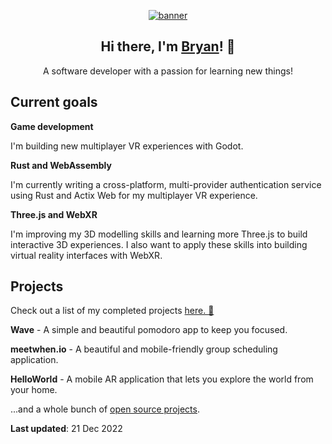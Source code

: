 <p align="center">
  <a href="https://bryanmylee.com">
    <img
      alt="banner"
      src="https://user-images.githubusercontent.com/42545742/117394037-f42b5d00-af27-11eb-82cb-e5b0325aaf56.gif"
    />
  </a>
</p>

<h2 align="center">
  Hi there, I'm <a href="https://bryanmylee.com">Bryan</a>! 👋
</h2>

<p align="center">
  A software developer with a passion for learning new things!
</p>

## Current goals

**Game development**

I'm building new multiplayer VR experiences with Godot.

**Rust and WebAssembly**

I'm currently writing a cross-platform, multi-provider authentication service using Rust and Actix Web for my multiplayer VR experience.

**Three.js and WebXR**

I'm improving my 3D modelling skills and learning more Three.js to build interactive 3D experiences. I also want to apply these skills into building virtual reality interfaces with WebXR.

## Projects

Check out a list of my completed projects [here. 🚀](https://bryanmylee.com/projects)

**Wave** - A simple and beautiful pomodoro app to keep you focused.

**meetwhen.io** - A beautiful and mobile-friendly group scheduling application.

**HelloWorld** - A mobile AR application that lets you explore the world from your home.

...and a whole bunch of [open source projects](https://bryanmylee.com/projects#open-source).

**Last updated**: 21 Dec 2022
